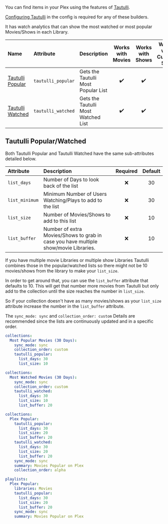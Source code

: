 You can find items in your Plex using the features of [Tautulli](https://tautulli.com/).

[Configuring Tautulli](https://github.com/meisnate12/Plex-Meta-Manager/wiki/Tautulli-Attributes) in the config is required for any of these builders.

It has watch analytics that can show the most watched or most popular Movies/Shows in each Library.

| Name                                         | Attribute          | Description                         | Works with Movies  |  Works with Shows  | Works with Custom Sort | Works with Playlists |
|:---------------------------------------------|:-------------------|:------------------------------------|:------------------:|:------------------:|:----------------------:|:--------------------:|
| [Tautulli Popular](#tautulli-popularwatched) | `tautulli_popular` | Gets the Tautulli Most Popular List | :heavy_check_mark: | :heavy_check_mark: |   :heavy_check_mark:   |  :heavy_check_mark:  |
| [Tautulli Watched](#tautulli-popularwatched) | `tautulli_watched` | Gets the Tautulli Most Watched List | :heavy_check_mark: | :heavy_check_mark: |   :heavy_check_mark:   |  :heavy_check_mark:  |

## Tautulli Popular/Watched
Both Tautulli Popular and Tautulli Watched have the same sub-attributes detailed below.

| Attribute      | Description                                                                          | Required | Default |
|:---------------|:-------------------------------------------------------------------------------------|:--------:|:-------:|
| `list_days`    | Number of Days to look back of the list                                              |   :x:    |   30    |
| `list_minimum` | Minimum Number of Users Watching/Plays to add to the list                            |   :x:    |   30    |
| `list_size`    | Number of Movies/Shows to add to this list                                           |   :x:    |   10    |
| `list_buffer`  | Number of extra Movies/Shows to grab in case you have multiple show/movie Libraries. |   :x:    |   10    |

If you have multiple movie Libraries or multiple show Libraries Tautulli combines those in the popular/watched lists so there might not be 10 movies/shows from the library to make your `list_size`.

In order to get around that, you can use the `list_buffer` attribute that defaults to 10. This will get that number more movies from Tautulli but only add to the collection until the size reaches the number in `list_size`.

So if your collection doesn't have as many movies/shows as your `list_size` attribute increase the number in the `list_buffer` attribute.

The `sync_mode: sync` and `collection_order: custom` Details are recommended since the lists are continuously updated and in a specific order. 

```yaml
collections:
  Most Popular Movies (30 Days):
    sync_mode: sync
    collection_order: custom
    tautulli_popular:
      list_days: 30
      list_size: 10
```
```yaml
collections:
  Most Watched Movies (30 Days):
    sync_mode: sync
    collection_order: custom
    tautulli_watched:
      list_days: 30
      list_size: 10
      list_buffer: 20
```
```yaml
collections:
  Plex Popular:
    tautulli_popular:
      list_days: 30
      list_size: 20
      list_buffer: 20
    tautulli_watched:
      list_days: 30
      list_size: 20
      list_buffer: 20
    sync_mode: sync
    summary: Movies Popular on Plex
    collection_order: alpha
```
```yaml
playlists:
  Plex Popular:
    libraries: Movies
    tautulli_popular:
      list_days: 30
      list_size: 20
      list_buffer: 20
    sync_mode: sync
    summary: Movies Popular on Plex
```

